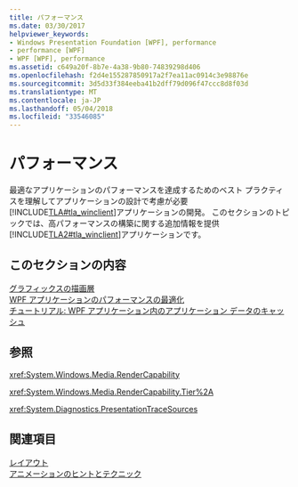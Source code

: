 ```yaml
---
title: パフォーマンス
ms.date: 03/30/2017
helpviewer_keywords:
- Windows Presentation Foundation [WPF], performance
- performance [WPF]
- WPF [WPF], performance
ms.assetid: c649a20f-8b7e-4a38-9b80-74839298d406
ms.openlocfilehash: f2d4e155287850917a2f7ea11ac0914c3e98876e
ms.sourcegitcommit: 3d5d33f384eeba41b2dff79d096f47ccc8d8f03d
ms.translationtype: MT
ms.contentlocale: ja-JP
ms.lasthandoff: 05/04/2018
ms.locfileid: "33546085"
---
```

# <a name="performance"></a>パフォーマンス
最適なアプリケーションのパフォーマンスを達成するためのベスト プラクティスを理解してアプリケーションの設計で考慮が必要[!INCLUDE[TLA#tla_winclient](../../../../includes/tlasharptla-winclient-md.md)]アプリケーションの開発。 このセクションのトピックでは、高パフォーマンスの構築に関する追加情報を提供[!INCLUDE[TLA2#tla_winclient](../../../../includes/tla2sharptla-winclient-md.md)]アプリケーションです。  
  
## <a name="in-this-section"></a>このセクションの内容  
 [グラフィックスの描画層](../../../../docs/framework/wpf/advanced/graphics-rendering-tiers.md)  
 [WPF アプリケーションのパフォーマンスの最適化](../../../../docs/framework/wpf/advanced/optimizing-wpf-application-performance.md)  
 [チュートリアル: WPF アプリケーション内のアプリケーション データのキャッシュ](../../../../docs/framework/wpf/advanced/walkthrough-caching-application-data-in-a-wpf-application.md)  
  
## <a name="reference"></a>参照  
 <xref:System.Windows.Media.RenderCapability>  
  
 <xref:System.Windows.Media.RenderCapability.Tier%2A>  
  
 <xref:System.Diagnostics.PresentationTraceSources>  
  
## <a name="see-also"></a>関連項目  
 [レイアウト](../../../../docs/framework/wpf/advanced/layout.md)  
 [アニメーションのヒントとテクニック](../../../../docs/framework/wpf/graphics-multimedia/animation-tips-and-tricks.md)
